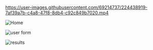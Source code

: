 https://user-images.githubusercontent.com/69214737/224438919-7af39a7b-c4a8-47f8-8db4-c92c849b7020.mp4

![Home](https://user-images.githubusercontent.com/69214737/222288773-77b2ed8e-d8f7-4f91-8151-6e7f95301885.png)

![user form](https://user-images.githubusercontent.com/69214737/223489142-391fcf7a-eea6-471d-bcbf-fb272e9bea25.png)

![results](https://user-images.githubusercontent.com/69214737/223489158-bea52181-9021-4c62-b44a-51ac68088bd3.png)


